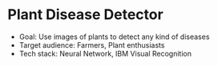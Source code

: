# Plant Disease Detector

- Goal: Use images of plants to detect any kind of diseases
- Target audience: Farmers, Plant enthusiasts
- Tech stack: Neural Network, IBM Visual Recognition
